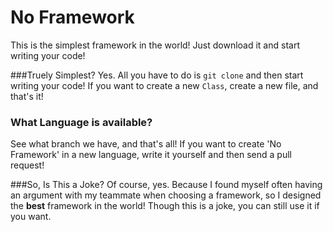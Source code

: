 # No Framework
This is the simplest framework in the world! Just download it and start writing your code!

###Truely Simplest?
Yes. All you have to do is `git clone` and then start writing your code! If you want to create a new `Class`, create a new file, and that's it!

### What Language is available?
See what branch we have, and that's all! If you want to create 'No Framework' in a new language, write it yourself and then send a pull request!

###So, Is This a Joke?
Of course, yes. Because I found myself often having an argument with my teammate when choosing a framework, so I designed the __best__ framework in the world! Though this is a joke, you can still use it if you want.
